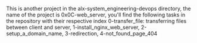 This is another project in the alx-system_engineering-devops directory, the name of the project is 0x0C-web_server, you'll find the following tasks in the repository with their respective index 0-transfer_file: transferring files between client and server, 1-install_nginx_web_server, 2-setup_a_domain_name, 3-redirection, 4-not_found_page_404
